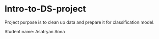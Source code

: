 # Intro-to-DS-project
Project purpose is to clean up data and prepare it for classification model.

Student name: Asatryan Sona

